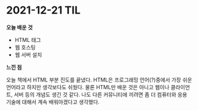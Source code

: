 # 2021-12-21 TIL

**오늘 배운 것**

-   HTML 태그
-   웹 호스팅
-   웹 서버 설치

**느낀 점**

오늘 책에서 HTML 부분 진도를 끝냈다. HTML은 프로그래밍 언어(?)중에서 가장 쉬운 언어라고 하지만 생각보다도 쉬웠다. 물론 HTML만 배운 것은 아니고 웹이나 클라이언트, 서버 등의 개념도 생긴 것 같다. 나도 다른 커뮤니티에 끼려면 좀 더 컴퓨터와 응용 기술에 대해서 계속 배워야겠다고 생각했다.
